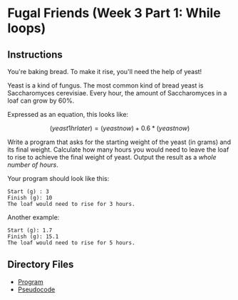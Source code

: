 # Fugal Friends (Week 3 Part 1: While loops)

## Instructions
You're baking bread. To make it rise, you'll need the help of yeast!

Yeast is a kind of fungus. The most common kind of bread yeast is Saccharomyces cerevisiae. Every hour, the amount of Saccharomyces in a loaf can grow by 60%.

Expressed as an equation, this looks like:

$$(yeast 1 hr later) = (yeast now) + 0.6 * (yeast now)$$

Write a program that asks for the starting weight of the yeast (in grams) and its final weight. Calculate how many hours you would need to leave the loaf to rise to achieve the final weight of yeast. Output the result as a *whole number of hours*.

Your program should look like this:
```
Start (g) : 3
Finish (g): 10
The loaf would need to rise for 3 hours.
```

Another example:
```
Start (g): 1.7
Finish (g): 15.1
The loaf would need to rise for 5 hours.
```

## Directory Files
- [Program](program.py)
- [Pseudocode](pseudocode.txt)